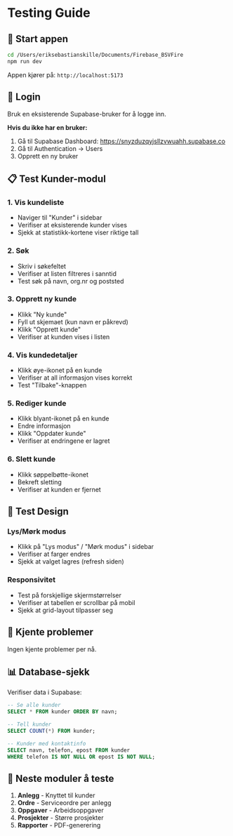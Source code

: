 # Testing Guide

## 🚀 Start appen

```bash
cd /Users/eriksebastianskille/Documents/Firebase_BSVFire
npm run dev
```

Appen kjører på: `http://localhost:5173`

## 🔐 Login

Bruk en eksisterende Supabase-bruker for å logge inn.

**Hvis du ikke har en bruker:**
1. Gå til Supabase Dashboard: https://snyzduzqyjsllzvwuahh.supabase.co
2. Gå til Authentication → Users
3. Opprett en ny bruker

## 📋 Test Kunder-modul

### 1. **Vis kundeliste**
- Naviger til "Kunder" i sidebar
- Verifiser at eksisterende kunder vises
- Sjekk at statistikk-kortene viser riktige tall

### 2. **Søk**
- Skriv i søkefeltet
- Verifiser at listen filtreres i sanntid
- Test søk på navn, org.nr og poststed

### 3. **Opprett ny kunde**
- Klikk "Ny kunde"
- Fyll ut skjemaet (kun navn er påkrevd)
- Klikk "Opprett kunde"
- Verifiser at kunden vises i listen

### 4. **Vis kundedetaljer**
- Klikk øye-ikonet på en kunde
- Verifiser at all informasjon vises korrekt
- Test "Tilbake"-knappen

### 5. **Rediger kunde**
- Klikk blyant-ikonet på en kunde
- Endre informasjon
- Klikk "Oppdater kunde"
- Verifiser at endringene er lagret

### 6. **Slett kunde**
- Klikk søppelbøtte-ikonet
- Bekreft sletting
- Verifiser at kunden er fjernet

## 🎨 Test Design

### Lys/Mørk modus
- Klikk på "Lys modus" / "Mørk modus" i sidebar
- Verifiser at farger endres
- Sjekk at valget lagres (refresh siden)

### Responsivitet
- Test på forskjellige skjermstørrelser
- Verifiser at tabellen er scrollbar på mobil
- Sjekk at grid-layout tilpasser seg

## 🐛 Kjente problemer

Ingen kjente problemer per nå.

## 📊 Database-sjekk

Verifiser data i Supabase:
```sql
-- Se alle kunder
SELECT * FROM kunder ORDER BY navn;

-- Tell kunder
SELECT COUNT(*) FROM kunder;

-- Kunder med kontaktinfo
SELECT navn, telefon, epost FROM kunder 
WHERE telefon IS NOT NULL OR epost IS NOT NULL;
```

## 🔄 Neste moduler å teste

1. **Anlegg** - Knyttet til kunder
2. **Ordre** - Serviceordre per anlegg
3. **Oppgaver** - Arbeidsoppgaver
4. **Prosjekter** - Større prosjekter
5. **Rapporter** - PDF-generering
